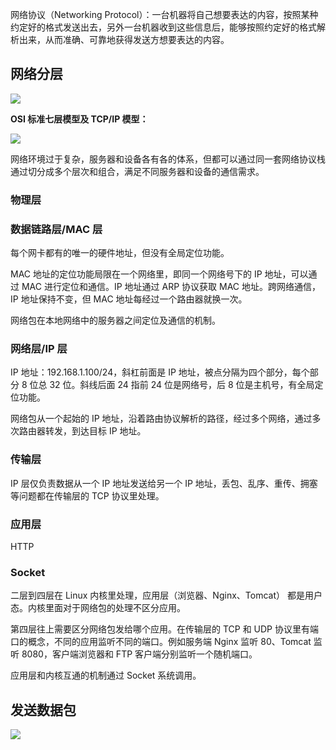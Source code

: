网络协议（Networking Protocol）：一台机器将自己想要表达的内容，按照某种约定好的格式发送出去，另外一台机器收到这些信息后，能够按照约定好的格式解析出来，从而准确、可靠地获得发送方想要表达的内容。

## 网络分层

![](https://blog-1252173264.cos.ap-shanghai.myqcloud.com/1649683717339-e1f56059-e0f8-4943-8ca5-53b0e7c2f2df.png)

**OSI 标准七层模型及 TCP/IP 模型：**

![](https://blog-1252173264.cos.ap-shanghai.myqcloud.com/1649756947603-abc47fe3-9e25-4fd1-93d4-05e3e081c41c.png)

网络环境过于复杂，服务器和设备各有各的体系，但都可以通过同一套网络协议栈通过切分成多个层次和组合，满足不同服务器和设备的通信需求。

### 物理层

### 数据链路层/MAC 层

每个网卡都有的唯一的硬件地址，但没有全局定位功能。

MAC 地址的定位功能局限在一个网络里，即同一个网络号下的 IP 地址，可以通过 MAC 进行定位和通信。IP 地址通过 ARP 协议获取 MAC 地址。跨网络通信，IP 地址保持不变，但 MAC 地址每经过一个路由器就换一次。

网络包在本地网络中的服务器之间定位及通信的机制。

### 网络层/IP 层

IP 地址：192.168.1.100/24，斜杠前面是 IP 地址，被点分隔为四个部分，每个部分 8 位总 32 位。斜线后面 24 指前 24 位是网络号，后 8 位是主机号，有全局定位功能。

网络包从一个起始的 IP 地址，沿着路由协议解析的路径，经过多个网络，通过多次路由器转发，到达目标 IP 地址。

### 传输层

IP 层仅负责数据从一个 IP 地址发送给另一个 IP 地址，丢包、乱序、重传、拥塞等问题都在传输层的 TCP 协议里处理。

### 应用层

HTTP

### Socket

二层到四层在 Linux 内核里处理，应用层（浏览器、Nginx、Tomcat） 都是用户态。内核里面对于网络包的处理不区分应用。

第四层往上需要区分网络包发给哪个应用。在传输层的 TCP 和 UDP 协议里有端口的概念，不同的应用监听不同的端口。例如服务端 Nginx 监听 80、Tomcat 监听 8080，客户端浏览器和 FTP 客户端分别监听一个随机端口。

应用层和内核互通的机制通过 Socket 系统调用。

## 发送数据包

![](https://blog-1252173264.cos.ap-shanghai.myqcloud.com/1649758559234-44b4b3c8-5f19-409f-a746-0ed85cd7e5ad.png)

